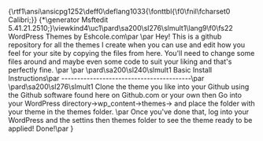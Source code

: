 {\rtf1\ansi\ansicpg1252\deff0\deflang1033{\fonttbl{\f0\fnil\fcharset0 Calibri;}}
{\*\generator Msftedit 5.41.21.2510;}\viewkind4\uc1\pard\sa200\sl276\slmult1\lang9\f0\fs22 WordPress Themes by Eshcole.com\par
\par
Hey! This is a github repository for all the themes I create when you can use and edit how you feel for your site by copying the files from here. You'll need to change some files around and maybe even some code to suit your liking and that's perfectly fine. \par
\par
\pard\sa200\sl240\slmult1 Basic Install Instructions\par
-----------------------------------------\par
\pard\sa200\sl276\slmult1 Clone the theme you like into your Github using the Github software found here on Github.com or your own then Go into your WordPress directory->wp_content->themes-> and place the folder with your theme in the themes folder. \par
Once you've done that, log into your WordPress and the settins then themes folder to see the theme ready to be applied! Done!\par
}
 